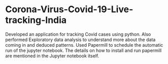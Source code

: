 # Corona-Virus-Covid-19-Live-tracking-India
Developed an application for tracking Covid cases using python. Also performed Exploratory data analysis to understand more about the data coming in and deduced patterns.  Used Papermill to schedule the automatic run of the jupyter notebook. The details on how to install and run papermill are mentioned in the Jupyter notebook itself.
